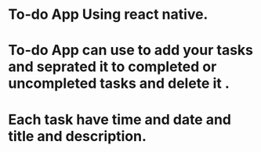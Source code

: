 # To-do App Using react native.
# To-do App can use to add your tasks and seprated it to completed or uncompleted tasks and delete it .
# Each task have time and date and title and description.
